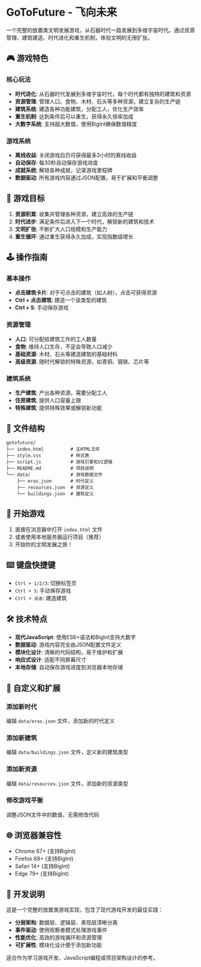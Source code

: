 # GoToFuture - 飞向未来

一个完整的放置类文明发展游戏，从石器时代一路发展到多维宇宙时代。通过资源管理、建筑建造、时代进化和重生机制，体验文明的无限扩张。

## 🎮 游戏特色

### 核心玩法
- **时代进化**: 从石器时代发展到多维宇宙时代，每个时代都有独特的建筑和资源
- **资源管理**: 管理人口、食物、木材、石头等多种资源，建立复杂的生产链
- **建筑系统**: 建造各种功能建筑，分配工人，优化生产效率
- **重生机制**: 达到条件后可以重生，获得永久倍率加成
- **大数字系统**: 支持超大数值，使用BigInt确保数值精度

### 游戏系统
- **离线收益**: 关闭游戏后仍可获得最多3小时的离线收益
- **自动保存**: 每30秒自动保存游戏进度
- **成就系统**: 解锁各种成就，记录游戏里程碑
- **数据驱动**: 所有游戏内容通过JSON配置，易于扩展和平衡调整

## 🎯 游戏目标

1. **资源积累**: 收集并管理各种资源，建立高效的生产链
2. **时代进步**: 满足条件后进入下一个时代，解锁新的建筑和技术
3. **文明扩张**: 不断扩大人口规模和生产能力
4. **重生循环**: 通过重生获得永久加成，实现指数级增长

## 🕹️ 操作指南

### 基本操作
- **点击建筑卡片**: 对于可点击的建筑（如人树），点击可获得资源
- **Ctrl + 点击建筑**: 建造一个该类型的建筑
- **Ctrl + S**: 手动保存游戏

### 资源管理
- **人口**: 可分配给建筑工作的工人数量
- **食物**: 维持人口生存，不足会导致人口减少
- **基础资源**: 木材、石头等建造建筑的基础材料
- **高级资源**: 随时代解锁的特殊资源，如青铜、钢铁、芯片等

### 建筑系统
- **生产建筑**: 产出各种资源，需要分配工人
- **住房建筑**: 提供人口容量上限
- **特殊建筑**: 提供特殊效果或解锁新功能

## 📁 文件结构

```
gotofuture/
├── index.html          # 主HTML文件
├── style.css           # 样式表
├── script.js           # 游戏引擎和UI逻辑
├── README.md           # 项目说明
└── data/               # 游戏数据文件
    ├── eras.json       # 时代定义
    ├── resources.json  # 资源定义
    └── buildings.json  # 建筑定义
```

## 🚀 开始游戏

1. 直接在浏览器中打开 `index.html` 文件
2. 或者使用本地服务器运行项目（推荐）
3. 开始你的文明发展之旅！

## ⌨️ 键盘快捷键

- `Ctrl + 1/2/3`: 切换标签页
- `Ctrl + S`: 手动保存游戏
- `Ctrl + 点击`: 建造建筑

## 🛠️ 技术特点

- **现代JavaScript**: 使用ES6+语法和BigInt支持大数字
- **数据驱动**: 游戏内容完全由JSON配置文件定义
- **模块化设计**: 清晰的代码结构，易于维护和扩展
- **响应式设计**: 适配不同屏幕尺寸
- **本地存储**: 自动保存游戏进度到浏览器本地存储

## 🎨 自定义和扩展

### 添加新时代
编辑 `data/eras.json` 文件，添加新的时代定义

### 添加新建筑
编辑 `data/buildings.json` 文件，定义新的建筑类型

### 添加新资源
编辑 `data/resources.json` 文件，添加新的资源类型

### 修改游戏平衡
调整JSON文件中的数值，无需修改代码

## 🌐 浏览器兼容性

- Chrome 67+ (支持BigInt)
- Firefox 68+ (支持BigInt)
- Safari 14+ (支持BigInt)
- Edge 79+ (支持BigInt)

## 📝 开发说明

这是一个完整的放置类游戏实现，包含了现代游戏开发的最佳实践：

- **分层架构**: 数据层、逻辑层、表现层清晰分离
- **事件驱动**: 使用观察者模式处理游戏事件
- **性能优化**: 高效的游戏循环和资源管理
- **可扩展性**: 模块化设计便于添加新功能

适合作为学习游戏开发、JavaScript编程或项目架构设计的参考。
